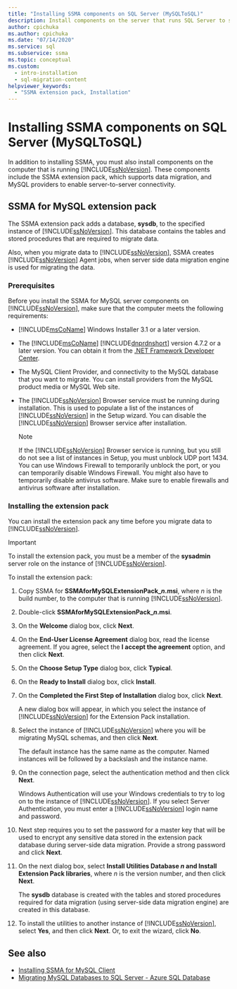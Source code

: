 ```yaml
---
title: "Installing SSMA components on SQL Server (MySQLToSQL)"
description: Install components on the server that runs SQL Server to support MySQL database conversion with SSMA, including the SSMA extension pack and MySQL providers.
author: cpichuka
ms.author: cpichuka
ms.date: "07/14/2020"
ms.service: sql
ms.subservice: ssma
ms.topic: conceptual
ms.custom:
  - intro-installation
  - sql-migration-content
helpviewer_keywords:
  - "SSMA extension pack, Installation"
---
```


# Installing SSMA components on SQL Server (MySQLToSQL)

In addition to installing SSMA, you must also install components on the computer that is running [!INCLUDE[ssNoVersion](../../includes/ssnoversion-md.md)]. These components include the SSMA extension pack, which supports data migration, and MySQL providers to enable server-to-server connectivity.

## SSMA for MySQL extension pack

The SSMA extension pack adds a database, **sysdb**, to the specified instance of [!INCLUDE[ssNoVersion](../../includes/ssnoversion-md.md)]. This database contains the tables and stored procedures that are required to migrate data.

Also, when you migrate data to [!INCLUDE[ssNoVersion](../../includes/ssnoversion-md.md)], SSMA creates [!INCLUDE[ssNoVersion](../../includes/ssnoversion-md.md)] Agent jobs, when server side data migration engine is used for migrating the data.

### Prerequisites

Before you install the SSMA for MySQL server components on [!INCLUDE[ssNoVersion](../../includes/ssnoversion-md.md)], make sure that the computer meets the following requirements:

- [!INCLUDE[msCoName](../../includes/msconame-md.md)] Windows Installer 3.1 or a later version.
- The [!INCLUDE[msCoName](../../includes/msconame-md.md)] [!INCLUDE[dnprdnshort](../../includes/dnprdnshort-md.md)] version 4.7.2 or a later version. You can obtain it from the [.NET Framework Developer Center](https://go.microsoft.com/fwlink/?LinkId=48882).
- The MySQL Client Provider, and connectivity to the MySQL database that you want to migrate. You can install providers from the MySQL product media or MySQL Web site.
- The [!INCLUDE[ssNoVersion](../../includes/ssnoversion-md.md)] Browser service must be running during installation. This is used to populate a list of the instances of [!INCLUDE[ssNoVersion](../../includes/ssnoversion-md.md)] in the Setup wizard. You can disable the [!INCLUDE[ssNoVersion](../../includes/ssnoversion-md.md)] Browser service after installation.  

  > [!NOTE]
  > If the [!INCLUDE[ssNoVersion](../../includes/ssnoversion-md.md)] Browser service is running, but you still do not see a list of instances in Setup, you must unblock UDP port 1434. You can use Windows Firewall to temporarily unblock the port, or you can temporarily disable Windows Firewall. You might also have to temporarily disable antivirus software. Make sure to enable firewalls and antivirus software after installation.

### Installing the extension pack

You can install the extension pack any time before you migrate data to [!INCLUDE[ssNoVersion](../../includes/ssnoversion-md.md)].

> [!IMPORTANT]
> To install the extension pack, you must be a member of the **sysadmin** server role on the instance of [!INCLUDE[ssNoVersion](../../includes/ssnoversion-md.md)].

To install the extension pack:

1. Copy SSMA for **SSMAforMySQLExtensionPack_*n*.msi**, where *n* is the build number, to the computer that is running [!INCLUDE[ssNoVersion](../../includes/ssnoversion-md.md)].
2. Double-click **SSMAforMySQLExtensionPack_*n*.msi**.
3. On the **Welcome** dialog box, click **Next**.
4. On the **End-User License Agreement** dialog box, read the license agreement. If you agree, select the **I accept the agreement** option, and then click **Next**.
5. On the **Choose Setup Type** dialog box, click **Typical**.
6. On the **Ready to Install** dialog box, click **Install**.
7. On the **Completed the First Step of Installation** dialog box, click **Next**.

   A new dialog box will appear, in which you select the instance of [!INCLUDE[ssNoVersion](../../includes/ssnoversion-md.md)] for the Extension Pack installation.
  
8. Select the instance of [!INCLUDE[ssNoVersion](../../includes/ssnoversion-md.md)] where you will be migrating MySQL schemas, and then click **Next**.
  
   The default instance has the same name as the computer. Named instances will be followed by a backslash and the instance name.

9. On the connection page, select the authentication method and then click **Next**.
  
    Windows Authentication will use your Windows credentials to try to log on to the instance of [!INCLUDE[ssNoVersion](../../includes/ssnoversion-md.md)]. If you select Server Authentication, you must enter a [!INCLUDE[ssNoVersion](../../includes/ssnoversion-md.md)] login name and password.

10. Next step requires you to set the password for a master key that will be used to encrypt any sensitive data stored in the extension pack database during server-side data migration. Provide a strong password and click **Next**.

11. On the next dialog box, select **Install Utilities Database *n* and Install Extension Pack libraries**, where *n* is the version number, and then click **Next**.

    The **sysdb** database is created with the tables and stored procedures required for data migration (using server-side data migration engine) are created in this database.

12. To install the utilities to another instance of [!INCLUDE[ssNoVersion](../../includes/ssnoversion-md.md)], select **Yes**, and then click **Next**. Or, to exit the wizard, click **No**.

## See also

- [Installing SSMA for MySQL Client](../../ssma/mysql/installing-ssma-for-mysql-client-mysqltosql.md)
- [Migrating MySQL Databases to SQL Server - Azure SQL Database](../../ssma/mysql/migrating-mysql-databases-to-sql-server-azure-sql-db-mysqltosql.md)
